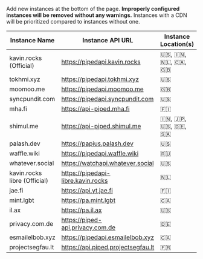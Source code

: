 Add new instances at the bottom of the page. **Improperly configured instances will be removed without any warnings.** Instances with a CDN will be prioritized compared to instances without one.

Instance Name | Instance API URL | Instance Location(s) | CDN | Registered Users
--- | --- | --- | --- | ---
kavin.rocks (Official) | https://pipedapi.kavin.rocks | 🇺🇸, 🇮🇳, 🇳🇱, 🇨🇦, 🇬🇧 | Yes | ![](https://pipedapi.kavin.rocks/registered/badge)
tokhmi.xyz | https://pipedapi.tokhmi.xyz | 🇺🇸 | Yes | ![](https://pipedapi.tokhmi.xyz/registered/badge)
moomoo.me | https://pipedapi.moomoo.me | 🇬🇧 | Yes | ![](https://pipedapi.moomoo.me/registered/badge)
syncpundit.com | https://pipedapi.syncpundit.com | 🇺🇸 | Yes | ![](https://pipedapi.syncpundit.com/registered/badge)
mha.fi | https://api-piped.mha.fi | 🇫🇮 | Yes | ![](https://api-piped.mha.fi/registered/badge)
shimul.me | https://api-piped.shimul.me | 🇮🇳, 🇯🇵, 🇺🇸, 🇩🇪, 🇸🇦 | Yes | ![](https://api-piped.shimul.me/registered/badge)
palash.dev | https://papius.palash.dev | 🇺🇸 | Yes | ![](https://papius.palash.dev/registered/badge)
waffle.wiki | https://pipedapi.waffle.wiki | 🇷🇺 | Yes | ![](https://pipedapi.waffle.wiki/registered/badge)
whatever.social | https://watchapi.whatever.social | 🇺🇸 | Yes | ![](https://watchapi.whatever.social/registered/badge)
kavin.rocks libre (Official) | https://pipedapi-libre.kavin.rocks | 🇳🇱 | No | ![](https://pipedapi-libre.kavin.rocks/registered/badge)
jae.fi | https://api.yt.jae.fi | 🇫🇮 | No | ![](https://api.yt.jae.fi/registered/badge)
mint.lgbt | https://pa.mint.lgbt | 🇨🇦 | No | ![](https://pa.mint.lgbt/registered/badge)
il.ax | https://pa.il.ax | 🇺🇸 | No | ![](https://pa.il.ax/registered/badge)
privacy.com.de | https://piped-api.privacy.com.de | 🇩🇪 | No | ![](https://piped-api.privacy.com.de/registered/badge)
esmailelbob.xyz | https://pipedapi.esmailelbob.xyz | 🇨🇦 | No | ![](https://pipedapi.esmailelbob.xyz/registered/badge)
projectsegfau.lt | https://api.piped.projectsegfau.lt | 🇫🇷 | No | ![](https://api.piped.projectsegfau.lt/registered/badge)
